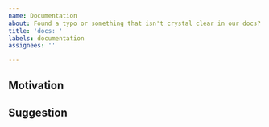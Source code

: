 ```yaml
---
name: Documentation
about: Found a typo or something that isn't crystal clear in our docs?
title: 'docs: '
labels: documentation
assignees: ''

---
```


<!-- Thanks for taking the time to open an issue and help us make Bridgetown better! -->

## Motivation

<!-- Why should we update our docs? -->



## Suggestion

<!-- What should we do instead? -->



<!-- Thanks for taking the time to open an issue and help us make Bridgetown better! -->
